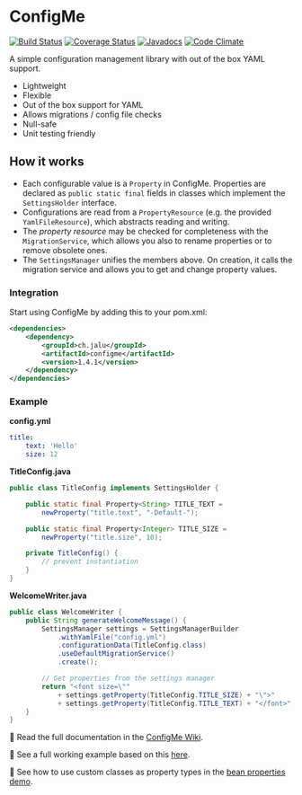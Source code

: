 # ConfigMe
[![Build Status](https://travis-ci.org/AuthMe/ConfigMe.svg?branch=master)](https://travis-ci.org/AuthMe/ConfigMe)
[![Coverage Status](https://coveralls.io/repos/github/AuthMe/ConfigMe/badge.svg?branch=master)](https://coveralls.io/github/AuthMe/ConfigMe?branch=master)
[![Javadocs](https://www.javadoc.io/badge/ch.jalu/configme.svg)](https://www.javadoc.io/doc/ch.jalu/configme)
[![Code Climate](https://codeclimate.com/github/AuthMe/ConfigMe/badges/gpa.svg)](https://codeclimate.com/github/AuthMe/ConfigMe)

A simple configuration management library with out of the box YAML support.

- Lightweight
- Flexible
- Out of the box support for YAML
- Allows migrations / config file checks
- Null-safe
- Unit testing friendly

## How it works
- Each configurable value is a `Property` in ConfigMe. Properties are declared as `public static final` fields
  in classes which implement the `SettingsHolder` interface.
- Configurations are read from a `PropertyResource` (e.g. the provided `YamlFileResource`), which abstracts reading
  and writing.
- The _property resource_ may be checked for completeness with the `MigrationService`, which allows you also to rename
  properties or to remove obsolete ones.
- The `SettingsManager` unifies the members above. On creation, it calls the migration service and allows you to get
  and change property values.

### Integration
Start using ConfigMe by adding this to your pom.xml:
```xml
<dependencies>
    <dependency>
        <groupId>ch.jalu</groupId>
        <artifactId>configme</artifactId>
        <version>1.4.1</version>
    </dependency>
</dependencies>
```
  
### Example
**config.yml**
```yml
title:
    text: 'Hello'
    size: 12
```

**TitleConfig.java**
```java
public class TitleConfig implements SettingsHolder {

    public static final Property<String> TITLE_TEXT =
        newProperty("title.text", "-Default-");

    public static final Property<Integer> TITLE_SIZE =
        newProperty("title.size", 10);

    private TitleConfig() {
        // prevent instantiation
    }
}
```

**WelcomeWriter.java**
```java
public class WelcomeWriter {
    public String generateWelcomeMessage() {
        SettingsManager settings = SettingsManagerBuilder
            .withYamlFile("config.yml")
            .configurationData(TitleConfig.class)
            .useDefaultMigrationService()
            .create();

        // Get properties from the settings manager
        return "<font size=\""
            + settings.getProperty(TitleConfig.TITLE_SIZE) + "\">"
            + settings.getProperty(TitleConfig.TITLE_TEXT) + "</font>";
    }
}
```
:pencil: Read the full documentation in the [ConfigMe Wiki](https://github.com/AuthMe/ConfigMe/wiki).

:pencil: See a full working example based on this
[here](https://github.com/AuthMe/ConfigMe/tree/master/src/test/java/ch/jalu/configme/demo).

:pencil: See how to use custom classes as property types in the
[bean properties demo](https://github.com/AuthMe/ConfigMe/tree/master/src/test/java/ch/jalu/configme/demo/beans).
